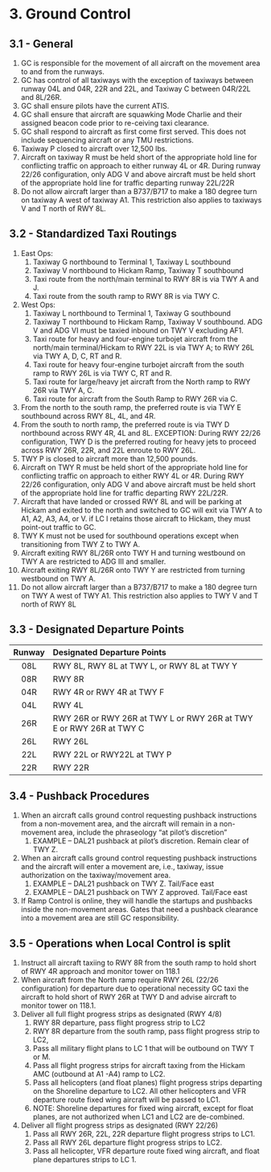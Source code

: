 # 3. Ground Control

## 3.1 - General

1. GC is responsible for the movement of all aircraft on the movement area to and from the runways.
2. GC has control of all taxiways with the exception of taxiways between runway 04L and 04R, 22R and 22L, and Taxiway C between 04R/22L and 8L/26R.
3. GC shall ensure pilots have the current ATIS.
4. GC shall ensure that aircraft are squawking Mode Charlie and their assigned beacon code prior to re-ceiving taxi clearance.
5. GC shall respond to aircraft as first come first served. This does not include sequencing aircraft or any TMU restrictions.
6. Taxiway P closed to aircraft over 12,500 lbs.
7. Aircraft on taxiway R must be held short of the appropriate hold line for conflicting traffic on approach to either runway 4L or 4R. During runway 22/26 configuration, only ADG V and above aircraft must be held short of the appropriate hold line for traffic departing runway 22L/22R
8. Do not allow aircraft larger than a B737/B717 to make a 180 degree turn on taxiway A west of taxiway A1. This restriction also applies to taxiways V and T north of RWY 8L.

## 3.2 - Standardized Taxi Routings

1. East Ops:
    1. Taxiway G northbound to Terminal 1, Taxiway L southbound
    2. Taxiway V northbound to Hickam Ramp, Taxiway T southbound
    3. Taxi route from the north/main terminal to RWY 8R is via TWY A and J.
    4. Taxi route from the south ramp to RWY 8R is via TWY C.
2. West Ops:
    1. Taxiway L northbound to Terminal 1, Taxiway G southbound
    2. Taxiway T northbound to Hickam Ramp, Taxiway V southbound. ADG V and ADG VI must be taxied inbound on TWY V excluding AF1.
    3. Taxi route for heavy and four-engine turbojet aircraft from the north/main terminal/Hickam to RWY 22L is via TWY A; to RWY 26L via TWY A, D, C, RT and R.
    4. Taxi route for heavy four-engine turbojet aircraft from the south ramp to RWY 26L is via TWY C, RT and R.
    5. Taxi route for large/heavy jet aircraft from the North ramp to RWY 26R via TWY A, C.
    6. Taxi route for aircraft from the South Ramp to RWY 26R via C.
3. From the north to the south ramp, the preferred route is via TWY E southbound across RWY 8L, 4L, and 4R.
4. From the south to north ramp, the preferred route is via TWY D northbound across RWY 4R, 4L and 8L. EXCEPTION: During RWY 22/26 configuration, TWY D is the preferred routing for heavy jets to proceed across RWY 26R, 22R, and 22L enroute to RWY 26L.
5. TWY P is closed to aircraft more than 12,500 pounds.
6. Aircraft on TWY R must be held short of the appropriate hold line for conflicting traffic on approach to either RWY 4L or 4R. During RWY 22/26 configuration, only ADG V and above aircraft must be held short of the appropriate hold line for traffic departing RWY 22L/22R.
7. Aircraft that have landed or crossed RWY 8L and will be parking at Hickam and exited to the north and switched to GC will exit via TWY A to A1, A2, A3, A4, or V. if LC l retains those aircraft to Hickam, they must point-out traffic to GC.
8. TWY K must not be used for southbound operations except when transitioning from TWY Z to TWY A.
9. Aircraft exiting RWY 8L/26R onto TWY H and turning westbound on TWY A are restricted to ADG III and smaller.
10. Aircraft exiting RWY 8L/26R onto TWY Y are restricted from turning westbound on TWY A.
11. Do not allow aircraft larger than a B737/B717 to make a 180 degree turn on TWY A west of TWY A1. This restriction also applies to TWY V and T north of RWY 8L

## 3.3 - Designated Departure Points

| Runway | Designated Departure Points |
|:---:|:---|
| 08L | RWY 8L, RWY 8L at TWY L, or RWY 8L at TWY Y |
| 08R | RWY 8R |
| 04R | RWY 4R or RWY 4R at TWY F |
| 04L | RWY 4L |
| 26R | RWY 26R or RWY 26R at TWY L or RWY 26R at TWY E or RWY 26R at TWY C |
| 26L | RWY 26L |
| 22L | RWY 22L or RWY22L at TWY P |
| 22R | RWY 22R |

## 3.4 - Pushback Procedures

1. When an aircraft calls ground control requesting pushback instructions from a non-movement area, and the aircraft will remain in a non-movement area, include the phraseology “at pilot’s discretion”
    1. EXAMPLE – DAL21 pushback at pilot’s discretion. Remain clear of TWY Z.
2. When an aircraft calls ground control requesting pushback instructions and the aircraft will enter a movement are, i.e., taxiway, issue authorization on the taxiway/movement area.
    1. EXAMPLE – DAL21 pushback on TWY Z. Tail/Face east
    2. EXAMPLE – DAL21 pushback on TWY Z approved. Tail/Face east
3. If Ramp Control is online, they will handle the startups and pushbacks inside the non-movement areas. Gates that need a pushback clearance into a movement area are still GC responsibility.

## 3.5 - Operations when Local Control is split

1. Instruct all aircraft taxiing to RWY 8R from the south ramp to hold short of RWY 4R approach and monitor tower on 118.1
2. When aircraft from the North ramp require RWY 26L (22/26 configuration) for departure due to operational necessity GC taxi the aircraft to hold short of RWY 26R at TWY D and advise aircraft to monitor tower on 118.1.
3. Deliver all full flight progress strips as designated (RWY 4/8)
    1. RWY 8R departure, pass flight progress strip to LC2
    2. RWY 8R departure from the south ramp, pass flight progress strip to LC2,
    3. Pass all military flight plans to LC 1 that will be outbound on TWY T or M.
    4. Pass all flight progress strips for aircraft taxing from the Hickam AMC (outbound at A1 -A4) ramp to LC2.
    5. Pass all helicopters (and float planes) flight progress strips departing on the Shoreline departure to LC2. All other  helicopters and VFR departure route fixed wing aircraft will be passed to LC1.
    6. NOTE: Shoreline departures for fixed wing aircraft, except for float planes, are not authorized when LC1 and LC2 are de-combined.
4. Deliver all flight progress strips as designated (RWY 22/26)
    1. Pass all RWY 26R, 22L, 22R departure flight progress strips to LC1.
    2. Pass all RWY 26L departure flight progress strips to LC2.
    3. Pass all helicopter, VFR departure route fixed wing aircraft, and float plane departures strips to LC 1.
